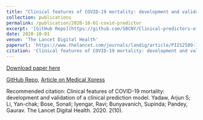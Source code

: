 ```yaml
---
title: "Clinical features of COVID-19 mortality: development and validation of a clinical prediction model"
collection: publications
permalink: /publication/2020-10-01-covid-predictor
excerpt: '[GitHub Repo](https://github.com/SBCNY/Clinical-predictors-of-COVID-19-mortality), [Article on Medical Xpress](https://medicalxpress.com/news/2020-09-covid-mortality.html)'
date: 2020-10-01
venue: 'The Lancet Digital Health'
paperurl: 'https://www.thelancet.com/journals/landig/article/PIIS2589-7500(20)30217-X/fulltext'
citation: 'Clinical features of COVID-19 mortality: development and validation of a clinical prediction model. Yadaw, Arjun S; Li, Yan-chak; Bose, Sonali; Iyengar, Ravi; Bunyavanich, Supinda; Pandey, Gaurav. The Lancet Digital Health. 2020. 2(10).'
---
```


<a href='https://www.thelancet.com/journals/landig/article/PIIS2589-7500(20)30217-X/fulltext'>Download paper here</a>

[GitHub Repo](https://github.com/SBCNY/Clinical-predictors-of-COVID-19-mortality), [Article on Medical Xpress](https://medicalxpress.com/news/2020-09-covid-mortality.html)

Recommended citation: Clinical features of COVID-19 mortality: development and validation of a clinical prediction model. Yadaw, Arjun S; Li, Yan-chak; Bose, Sonali; Iyengar, Ravi; Bunyavanich, Supinda; Pandey, Gaurav. The Lancet Digital Health. 2020. 2(10).